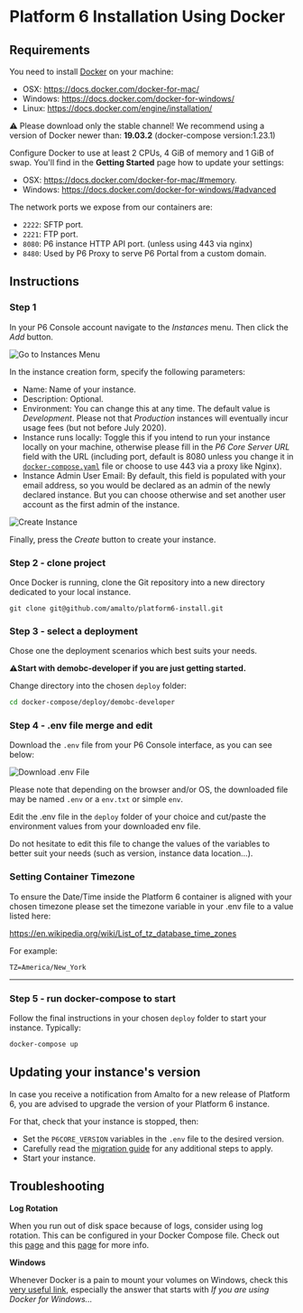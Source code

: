 # Platform 6 Installation Using Docker

## Requirements

You need to install [Docker](https://www.docker.com/) on your machine: 
- OSX: https://docs.docker.com/docker-for-mac/
- Windows: https://docs.docker.com/docker-for-windows/
- Linux: https://docs.docker.com/engine/installation/

⚠️ Please download only the stable channel! We recommend using a version of Docker newer than: **19.03.2** (docker-compose version:1.23.1)

Configure Docker to use at least 2 CPUs, 4 GiB of memory and 1 GiB of swap.
You'll find in the __Getting Started__ page how to update your settings: 
- OSX: https://docs.docker.com/docker-for-mac/#memory.
- Windows: https://docs.docker.com/docker-for-windows/#advanced

The network ports we expose from our containers are:
- `2222`: SFTP port.
- `2221`: FTP port.
- `8080`: P6 instance HTTP API port. (unless using 443 via nginx)
- `8480`: Used by P6 Proxy to serve P6 Portal from a custom domain.

## Instructions

### Step 1

In your P6 Console account navigate to the _Instances_ menu. Then click the _Add_ button.

![Go to Instances Menu](../_img/go_to_instances_menu.png)

In the instance creation form, specify the following parameters:

* Name: Name of your instance.
* Description: Optional.
* Environment: You can change this at any time. The default value is _Development_. Please not that _Production_ instances
will eventually incur usage fees (but not before July 2020).
* Instance runs locally: Toggle this if you intend to run your instance locally on your machine, otherwise please fill in
the _P6 Core Server URL_ field with the URL (including port, default is 8080 unless you change it in 
[`docker-compose.yaml`](docker-compose.yaml) file or choose to use 443 via a proxy like Nginx).
* Instance Admin User Email: By default, this field is populated with your email address, so you would be declared as 
an admin of the newly declared instance. But you can choose otherwise and set another user account as the first admin
of the instance.

![Create Instance](../_img/create_instance.png)

Finally, press the _Create_ button to create your instance.

### Step 2 - clone project

Once Docker is running, clone the Git repository into a new directory dedicated to your local instance.

```
git clone git@github.com/amalto/platform6-install.git
```

### Step 3 - select a deployment

Chose one the deployment scenarios which best suits your needs.

⚠️**Start with demobc-developer if you are just getting started.**

Change directory into the chosen `deploy` folder:

```bash
cd docker-compose/deploy/demobc-developer
```
 
### Step 4 - .env file merge and edit

Download the `.env` file from your P6 Console interface, as you can see below:

![Download .env File](../_img/download_dot_env_file.png)

Please note that depending on the browser and/or OS, the downloaded file may be named `.env` or a `env.txt` or simple `env`.

Edit the .env file in the `deploy` folder of your choice and cut/paste the environment values from your downloaded env file.
 
Do not hesitate to edit this file to change the values of the variables to better suit your needs
(such as version, instance data location...).

### Setting Container Timezone

To ensure the Date/Time inside the Platform 6 container is aligned with your chosen timezone please set the timezone variable in your .env file to a value listed here:

https://en.wikipedia.org/wiki/List_of_tz_database_time_zones

For example:

```text
TZ=America/New_York
```

----

### Step 5 - run docker-compose to start

Follow the final instructions in your chosen `deploy` folder to start your instance.  Typically:

```bash
docker-compose up
```


## Updating your instance's version

In case you receive a notification from Amalto for a new release of Platform 6, you are advised to upgrade the version of your Platform 6 instance.

For that, check that your instance is stopped, then:

* Set the `P6CORE_VERSION` variables in the `.env` file to the desired version.
* Carefully read the [migration guide](https://documentation.amalto.com/platform6/latest/releases/migration/migration-troubleshooting/) for any additional steps to apply.
* Start your instance.

## Troubleshooting

__Log Rotation__

When you run out of disk space because of logs, consider using log rotation.
This can be configured in your Docker Compose file.
Check out this [page](https://docs.docker.com/compose/compose-file/#logging) and this [page](https://docs.docker.com/config/containers/logging/json-file/) for more info.

__Windows__

Whenever Docker is a pain to mount your volumes on Windows, check this [very useful link](https://stackoverflow.com/questions/45972812/are-you-trying-to-mount-a-directory-onto-a-file-or-vice-versa), especially the answer that starts with _If you are using Docker for Windows..._
